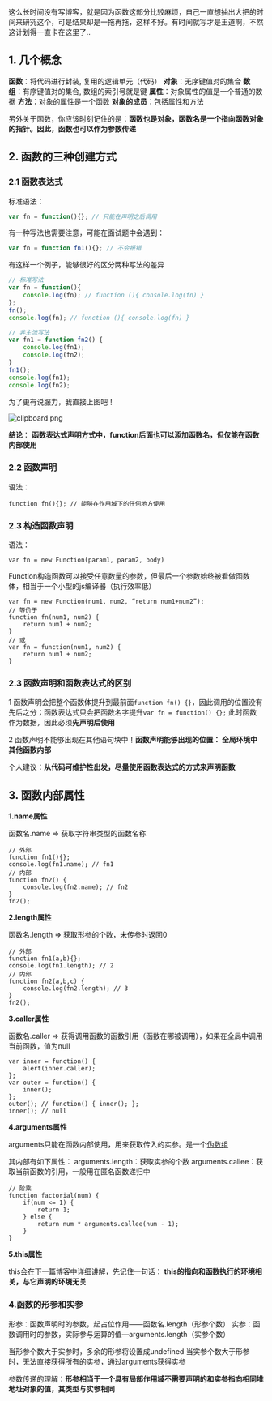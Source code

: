 这么长时间没有写博客，就是因为函数这部分比较麻烦，自己一直想抽出大把的时间来研究这个，可是结果却是一拖再拖，这样不好。有时间就写才是王道啊，不然这计划得一直卡在这里了..

## 1. 几个概念

**函数**：将代码进行封装, 复用的逻辑单元（代码）
**对象**：无序键值对的集合
**数组**：有序键值对的集合, 数组的索引号就是键
**属性**：对象属性的值是一个普通的数据
**方法**：对象的属性是一个函数
**对象的成员**：包括属性和方法

另外关于函数，你应该时刻记住的是：**函数也是对象，函数名是一个指向函数对象的指针。因此，函数也可以作为参数传递**

## 2. 函数的三种创建方式

### 2.1 函数表达式

标准语法：
```javascript
var fn = function(){}; // 只能在声明之后调用
```
有一种写法也需要注意，可能在面试题中会遇到：
```javascript
var fn = function fn1(){}; // 不会报错
```
有这样一个例子，能够很好的区分两种写法的差异
```javascript
// 标准写法
var fn = function(){
    console.log(fn); // function (){ console.log(fn) }
};
fn();
console.log(fn); // function (){ console.log(fn) }

// 非主流写法
var fn1 = function fn2() {
    console.log(fn1);
    console.log(fn2);
}
fn1();
console.log(fn1);
console.log(fn2);
```
为了更有说服力，我直接上图吧！

![clipboard.png](/img/bVUmzn)

**结论**：
**函数表达式声明方式中，function后面也可以添加函数名，但仅能在函数内部使用**

### 2.2 函数声明

语法：
```
function fn(){}; // 能够在作用域下的任何地方使用
```

### 2.3 构造函数声明

语法：
```
var fn = new Function(param1, param2, body)
```

Function构造函数可以接受任意数量的参数，但最后一个参数始终被看做函数体，相当于一个小型的js编译器（执行效率低）

```
var fn = new Function(num1, num2, “return num1+num2”);
// 等价于
function fn(num1, num2) {
    return num1 + num2;
}
// 或
var fn = function(num1, num2) {
    return num1 + num2;
}
```

### 2.3 函数声明和函数表达式的区别

1 函数声明会把整个函数体提升到最前面`function fn() {}`，因此调用的位置没有先后之分；函数表达式只会把函数名字提升`var fn = function() {};` 此时函数作为数据，因此必须**先声明后使用**

2 函数声明不能够出现在其他语句块中！**函数声明能够出现的位置： 全局环境中其他函数内部**

个人建议：**从代码可维护性出发，尽量使用函数表达式的方式来声明函数**

## 3. 函数内部属性

**1.name属性**

函数名.name => 获取字符串类型的函数名称
```
// 外部
function fn1(){};
console.log(fn1.name); // fn1
// 内部
function fn2() {
    console.log(fn2.name); // fn2
}
fn2();
```

**2.length属性**

函数名.length => 获取形参的个数，未传参时返回0
```
// 外部
function fn1(a,b){};
console.log(fn1.length); // 2
// 内部
function fn2(a,b,c) {
    console.log(fn2.length); // 3
}
fn2();
```

**3.caller属性**

函数名.caller => 获得调用函数的函数引用（函数在哪被调用），如果在全局中调用当前函数，值为null
```
var inner = function() {
    alert(inner.caller);
};
var outer = function() {
    inner();
};
outer(); // function() { inner(); };
inner(); // null
```

**4.arguments属性**

arguments只能在函数内部使用，用来获取传入的实参。是一个[伪数组][1]

其内部有如下属性：
arguments.length：获取实参的个数
arguments.callee：获取当前函数的引用，一般用在匿名函数递归中
```
// 阶乘
function factorial(num) {
    if(num <= 1) {
        return 1;
    } else {
        return num * arguments.callee(num - 1);
    }
}
```

**5.this属性**

this会在下一篇博客中详细讲解，先记住一句话：
**this的指向和函数执行的环境相关，与它声明的环境无关**

### 4.函数的形参和实参

形参：函数声明时的参数，起占位作用——函数名.length（形参个数）
实参：函数调用时的参数，实际参与运算的值—arguments.length（实参个数）

当形参个数大于实参时，多余的形参将设置成undefined
当实参个数大于形参时，无法直接获得所有的实参，通过arguments获得实参

参数传递的理解：**形参相当于一个具有局部作用域不需要声明的和实参指向相同堆地址对象的值，其类型与实参相同**



  [1]: https://segmentfault.com/a/1190000010660044